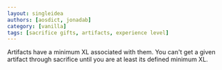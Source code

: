 ```yaml
---
layout: singleidea
authors: [aosdict, jonadab]
category: [vanilla]
tags: [sacrifice gifts, artifacts, experience level]
---
```

Artifacts have a minimum XL associated with them. You can't get a given artifact through sacrifice until you are at least its defined minimum XL.
